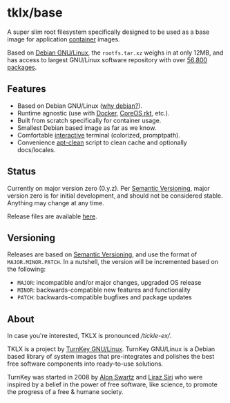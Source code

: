 # tklx/base

A super slim root filesystem specifically designed to be used as a base
image for application [container][container] images.

Based on [Debian GNU/Linux][debian], the ``rootfs.tar.xz`` weighs in at
only 12MB, and has access to largest GNU/Linux software repository with
over [56,800 packages][debian_packages].

## Features

- Based on Debian GNU/Linux ([why debian?][why-debian]).
- Runtime agnostic (use with [Docker][docker], [CoreOS rkt][rkt], etc.).
- Built from scratch specifically for container usage.
- Smallest Debian based image as far as we know.
- Comfortable [interactive][bashrc] terminal (colorized, promptpath).
- Convenience [apt-clean][apt-clean] script to clean cache and optionally docs/locales.

## Status

Currently on major version zero (0.y.z). Per [Semantic Versioning][semver],
major version zero is for initial development, and should not be considered
stable. Anything may change at any time.

Release files are available [here][releases].

## Versioning

Releases are based on [Semantic Versioning][semver], and use the format
of ``MAJOR.MINOR.PATCH``. In a nutshell, the version will be incremented
based on the following:

- ``MAJOR``: incompatible and/or major changes, upgraded OS release
- ``MINOR``: backwards-compatible new features and functionality
- ``PATCH``: backwards-compatible bugfixes and package updates

## About

In case you're interested, TKLX is pronounced _/tickle-ex/_.

TKLX is a project by [TurnKey GNU/Linux][turnkeylinux]. TurnKey
GNU/Linux is a Debian based library of system images that pre-integrates
and polishes the best free software components into ready-to-use
solutions.

TurnKey was started in 2008 by [Alon Swartz][alonswartz] and [Liraz
Siri][lirazsiri] who were inspired by a belief in the power of free
software, like science, to promote the progress of a free & humane
society.

[container]: https://en.wikipedia.org/wiki/Operating-system-level_virtualization
[docker]: https://www.docker.com/
[appc]: https://github.com/appc/spec/
[rkt]: https://coreos.com/rkt/
[debian]: http://www.debian.org
[debian_packages]: https://packages.debian.org/stable/allpackages?format=txt.gz
[why-debian]: https://www.turnkeylinux.org/faq/why-debian
[bashrc]: https://github.com/tklx/base/blob/master/unit.d/bashrc/overlay/etc/skel/.bashrc
[apt-clean]: https://github.com/tklx/base/blob/master/unit.d/apt/overlay/usr/local/sbin/apt-clean
[semver]: http://semver.org/
[releases]: https://github.com/tklx/base/releases
[turnkeylinux]: https://www.turnkeylinux.org
[alonswartz]: http://www.alonswartz.org
[lirazsiri]: http://www.liraz.org

